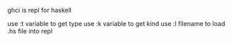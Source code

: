 

ghci is repl for haskell

use :t variable to get type
use :k variable to get kind
use :l filename to load .hs file into repl
